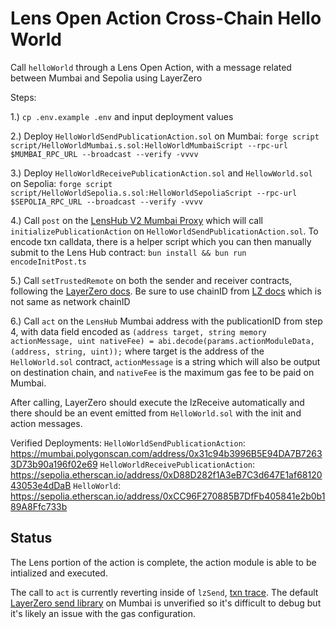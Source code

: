 # Lens Open Action Cross-Chain Hello World

Call `helloWorld` through a Lens Open Action, with a message related between Mumbai and Sepolia using LayerZero

Steps:

1.) `cp .env.example .env` and input deployment values 

2.) Deploy `HelloWorldSendPublicationAction.sol` on Mumbai: `forge script script/HelloWorldMumbai.s.sol:HelloWorldMumbaiScript --rpc-url $MUMBAI_RPC_URL --broadcast --verify -vvvv` 

3.) Deploy `HelloWorldReceivePublicationAction.sol` and `HellowWorld.sol` on Sepolia: `forge script script/HelloWorldSepolia.s.sol:HelloWorldSepoliaScript --rpc-url $SEPOLIA_RPC_URL --broadcast --verify -vvvv` 

4.) Call `post` on the [LensHub V2 Mumbai Proxy](https://mumbai.polygonscan.com/address/0xC1E77eE73403B8a7478884915aA599932A677870) which will call `initializePublicationAction` on `HelloWorldSendPublicationAction.sol`. To encode txn calldata, there is a helper script which you can then manually submit to the Lens Hub contract: `bun install && bun run encodeInitPost.ts` 

5.) Call `setTrustedRemote` on both the sender and receiver contracts, following the [LayerZero docs](https://layerzero.gitbook.io/docs/evm-guides/master/set-trusted-remotes). Be sure to use chainID from [LZ docs](https://layerzero.gitbook.io/docs/technical-reference/testnet/testnet-addresses) which is not same as network chainID 

6.) Call `act` on the `LensHub` Mumbai address with the publicationID from step 4, with data field encoded as `(address target, string memory actionMessage, uint nativeFee) = abi.decode(params.actionModuleData, (address, string, uint));` where target is the address of the `HelloWorld.sol` contract, `actionMessage` is a string which will also be output on destination chain, and `nativeFee` is the maximum gas fee to be paid on Mumbai. 


After calling, LayerZero should execute the lzReceive automatically and there should be an event emitted from `HelloWorld.sol` with the init and action messages.

Verified Deployments:
`HelloWorldSendPublicationAction`: https://mumbai.polygonscan.com/address/0x31c94b3996B5E94DA7B72633D73b90a196f02e69
`HelloWorldReceivePublicationAction`: https://sepolia.etherscan.io/address/0xD88D282f1A3eB7C3d647E1af6812043053e4dDaB
`HelloWorld`: https://sepolia.etherscan.io/address/0xCC96F270885B7DfFb405841e2b0b189A8Ffc733b

## Status

The Lens portion of the action is complete, the action module is able to be intialized and executed.

The call to `act` is currently reverting inside of `lzSend`, [txn trace](https://dashboard.tenderly.co/tx/polygon-mumbai/0x689016d1b7ebfdabc6b3a2963bb52cec40aa63fe015cf405dba62ba636b61146). The default [LayerZero send library](https://mumbai.polygonscan.com/address/0xf69186dfba60ddb133e91e9a4b5673624293d8f8#readContract#F6) on Mumbai is unverified so it's difficult to debug but it's likely an issue with the gas configuration.
